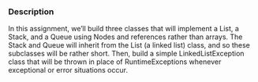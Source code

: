 ### Description
In this assignment, we’ll build three classes that will implement a List, a Stack, and a Queue using Nodes and references rather than arrays. The Stack and Queue will inherit from the List (a linked list) class, and so these subclasses will be rather short. Then, build a simple LinkedListException class that will be thrown in place of RuntimeExceptions whenever exceptional or error situations occur.

